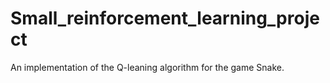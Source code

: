 # Small_reinforcement_learning_project
An implementation of the Q-leaning algorithm for the game Snake.
